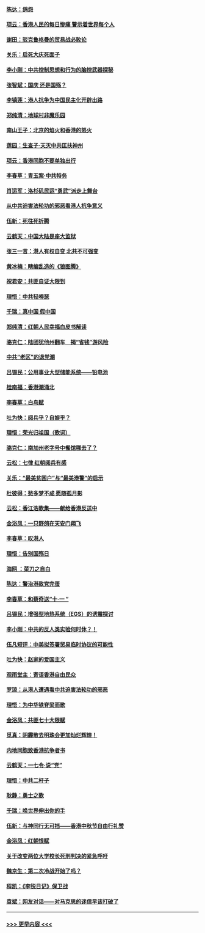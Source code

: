 #### [陈达：鸽怨](../pages/nsc993/n11561879.md?t=10022022) 
#### [项云：香港人民的每日惨痛  警示着世界每个人](../pages/nsc993/n11559273.md?t=10022022) 
#### [谢田：驳克鲁格曼的贸易战必败论](../pages/nsc993/n11555840.md?t=10022022) 
#### [关乐：启死大庆死面子](../pages/nsc993/n11556823.md?t=10022022) 
#### [李小刚：中共控制思想和行为的脑控武器探秘](../pages/nsc993/n11556776.md?t=10022022) 
#### [张智斌：国庆  还是国殇？](../pages/nsc993/n11556617.md?t=10022022) 
#### [李镇莲：港人抗争为中国民主化开辟出路](../pages/nsc993/n11556570.md?t=10022022) 
#### [郑纯清：地球村非魔乐园](../pages/nsc993/n11555415.md?t=10022022) 
#### [南山王子：北京的焰火和香港的怒火](../pages/nsc993/n11555318.md?t=10022022) 
#### [莲园：生查子·天灭中共匡扶神州](../pages/nsc993/n11555302.md?t=10022022) 
#### [项云：香港同胞不要单独出行](../pages/nsc993/n11555276.md?t=10022022) 
#### [李春草：青玉案‧中共特务](../pages/nsc993/n11552356.md?t=10022022) 
#### [肖运军：洛杉矶民运“勇武”派走上舞台](../pages/nsc993/n11551595.md?t=10022022) 
#### [从中共迫害法轮功的邪恶看港人抗争意义](../pages/nsc993/n11540858.md?t=10022022) 
#### [伍新：死往死折腾](../pages/nsc993/n11550174.md?t=10022022) 
#### [云鹤天：中国大陆是座大监狱](../pages/nsc993/n11550155.md?t=10022022) 
#### [张三一言：港人有权自变 北共不可强变](../pages/nsc993/n11550132.md?t=10022022) 
#### [黄冰楠：瞎编乱造的《狼图腾》](../pages/nsc993/n11550082.md?t=10022022) 
#### [祝君安：共匪自证大限到](../pages/nsc993/n11550041.md?t=10022022) 
#### [理悟：中共轻嘚瑟](../pages/nsc993/n11547978.md?t=10022022) 
#### [千瑞：真中国 假中国](../pages/nsc993/n11547865.md?t=10022022) 
#### [郑纯清：红朝人民幸福白皮书解读](../pages/nsc993/n11547499.md?t=10022022) 
#### [骆克仁：陆团犹他州翻车　揭“省钱”游风险](../pages/nsc993/n11546977.md?t=10022022) 
#### [中共“老区”的退党潮](../pages/nsc993/n11545995.md?t=10022022) 
#### [吕锡民：公用事业大型储能系统——铅电池](../pages/nsc993/n11545701.md?t=10022022) 
#### [桂南福：香港潮涌北](../pages/nsc993/n11545682.md?t=10022022) 
#### [李春草：白鸟赋](../pages/nsc993/n11545663.md?t=10022022) 
#### [吐为快：阅兵乎？自娱乎？](../pages/nsc993/n11545625.md?t=10022022) 
#### [理悟：荣光归祖国（歌词）](../pages/nsc993/n11545616.md?t=10022022) 
#### [骆克仁：南加州老字号中餐馆哪去了？](../pages/nsc993/n11545120.md?t=10022022) 
#### [云松：七律 红朝阅兵有感](../pages/nsc993/n11542394.md?t=10022022) 
#### [关乐：“最美贫困户”与“最美港警”的启示](../pages/nsc993/n11542252.md?t=10022022) 
#### [杜彼得：愁多梦不成 愿随孤月影](../pages/nsc993/n11540296.md?t=10022022) 
#### [云松：香江浩歌集——献给香港反送中](../pages/nsc993/n11540149.md?t=10022022) 
#### [金浴凤：一只野鸽在天安门翔飞](../pages/nsc993/n11540280.md?t=10022022) 
#### [李春草：叹港人](../pages/nsc993/n11540119.md?t=10022022) 
#### [理悟：告别国殇日](../pages/nsc993/n11539610.md?t=10022022) 
#### [海网 ：菜刀之自白](../pages/nsc993/n11539597.md?t=10022022) 
#### [陈达：警治港致党完蛋](../pages/nsc993/n11538127.md?t=10022022) 
#### [李春草：和蔡奇送“十·一 ”](../pages/nsc993/n11537810.md?t=10022022) 
#### [吕锡民：增强型地热系统（EGS）的诱震探讨](../pages/nsc993/n11537765.md?t=10022022) 
#### [李小刚：中共的反人类实验何时休？！](../pages/nsc993/n11537669.md?t=10022022) 
#### [伍凡短评：中美拟签署贸易临时协议的可能性](../pages/nsc993/n11536773.md?t=10022022) 
#### [吐为快：赵家的爱国主义](../pages/nsc993/n11536750.md?t=10022022) 
#### [观雨堂主：寄语香港自由民众](../pages/nsc993/n11536735.md?t=10022022) 
#### [罗琼：从港人遭遇看中共迫害法轮功的邪恶](../pages/nsc993/n11507862.md?t=10022022) 
#### [理悟：为中华铁脊梁而歌](../pages/nsc993/n11534458.md?t=10022022) 
#### [金浴凤：共匪七十大限赋](../pages/nsc993/n11534434.md?t=10022022) 
#### [觅真：阴霾散去明珠会更加灿烂辉煌！](../pages/nsc993/n11531858.md?t=10022022) 
#### [内地同胞致香港抗争者书](../pages/nsc993/n11531645.md?t=10022022) 
#### [云鹤天：一七令‧说“党”](../pages/nsc993/n11529099.md?t=10022022) 
#### [理悟：中共二杆子](../pages/nsc993/n11529046.md?t=10022022) 
#### [耿静：勇士之歌](../pages/nsc993/n11527562.md?t=10022022) 
#### [千瑞：唤世界伸出你的手](../pages/nsc993/n11526942.md?t=10022022) 
#### [伍新：与神同行无可挡——香港中秋节自由行礼赞](../pages/nsc993/n11526801.md?t=10022022) 
#### [金浴凤：红朝恨赋](../pages/nsc993/n11524312.md?t=10022022) 
#### [关于改变两位大学校长死刑判决的紧急呼吁](../pages/nsc993/n11524103.md?t=10022022) 
#### [魏京生：第二次冷战开始了吗？](../pages/nsc993/n11524023.md?t=10022022) 
#### [程凯：《李锐日记》保卫战](../pages/nsc993/n11522922.md?t=10022022) 
#### [袁斌：网友对话——对马克思的迷信早该打破了](../pages/nsc993/n11522561.md?t=10022022) 

----
#### [ >>> 更早内容 <<< ](../indexes/nsc993-earlier.md)

